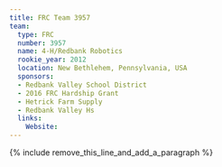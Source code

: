 ```yaml
---
title: FRC Team 3957
team:
  type: FRC
  number: 3957
  name: 4-H/Redbank Robotics
  rookie_year: 2012
  location: New Bethlehem, Pennsylvania, USA
  sponsors:
  - Redbank Valley School District
  - 2016 FRC Hardship Grant
  - Hetrick Farm Supply
  - Redbank Valley Hs
  links:
    Website:
---
```


{% include remove_this_line_and_add_a_paragraph %}